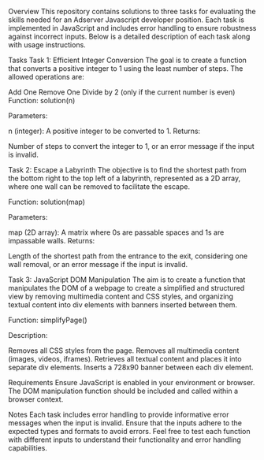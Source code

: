 Overview
This repository contains solutions to three tasks for evaluating the skills needed for an Adserver Javascript developer position. Each task is implemented in JavaScript and includes error handling to ensure robustness against incorrect inputs. Below is a detailed description of each task along with usage instructions.

Tasks
Task 1: Efficient Integer Conversion
The goal is to create a function that converts a positive integer to 1 using the least number of steps. The allowed operations are:

Add One
Remove One
Divide by 2 (only if the current number is even)
Function: solution(n)

Parameters:

n (integer): A positive integer to be converted to 1.
Returns:

Number of steps to convert the integer to 1, or an error message if the input is invalid.

Task 2: Escape a Labyrinth
The objective is to find the shortest path from the bottom right to the top left of a labyrinth, represented as a 2D array, where one wall can be removed to facilitate the escape.

Function: solution(map)

Parameters:

map (2D array): A matrix where 0s are passable spaces and 1s are impassable walls.
Returns:

Length of the shortest path from the entrance to the exit, considering one wall removal, or an error message if the input is invalid.

Task 3: JavaScript DOM Manipulation
The aim is to create a function that manipulates the DOM of a webpage to create a simplified and structured view by removing multimedia content and CSS styles, and organizing textual content into div elements with banners inserted between them.

Function: simplifyPage()

Description:

Removes all CSS styles from the page.
Removes all multimedia content (images, videos, iframes).
Retrieves all textual content and places it into separate div elements.
Inserts a 728x90 banner between each div element.

Requirements
Ensure JavaScript is enabled in your environment or browser.
The DOM manipulation function should be included and called within a browser context.

Notes
Each task includes error handling to provide informative error messages when the input is invalid.
Ensure that the inputs adhere to the expected types and formats to avoid errors.
Feel free to test each function with different inputs to understand their functionality and error handling capabilities.
